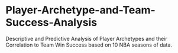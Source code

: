 # Player-Archetype-and-Team-Success-Analysis
Descriptive and Predictive Analysis of Player Archetypes and their Correlation to Team Win Success based on 10 NBA seasons of data.
